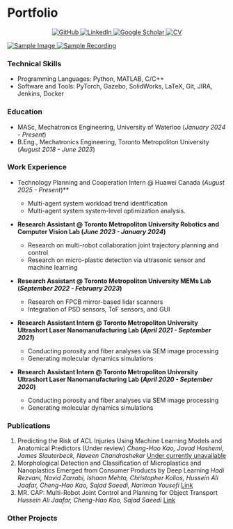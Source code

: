 # Portfolio

<p align="center">
  <a href="https://github.com/HowardKao-1130" target="_blank">
    <img src="https://img.shields.io/badge/GitHub-181717?style=for-the-badge&logo=github&logoColor=white" alt="GitHub"/>
  </a>
  <a href="https://www.linkedin.com/in/cheng-hao-kao-64343b252/" target="_blank">
    <img src="https://img.shields.io/badge/LinkedIn-0A66C2?style=for-the-badge&logo=linkedin&logoColor=white" alt="LinkedIn"/>
  </a>
  <a href="https://scholar.google.com/citations?user=svHzmooAAAAJ&hl=zh-TW" target="_blank">
    <img src="https://img.shields.io/badge/Google%20Scholar-4285F4?style=for-the-badge&logo=google-scholar&logoColor=white" alt="Google Scholar"/>
  </a>
  <a href="assets/pdf/CV.pdf" target="_blank">
    <img src="https://img.shields.io/badge/CV-Download-green?style=for-the-badge&logo=adobe-acrobat-reader&logoColor=white" alt="CV"/>
  </a>
</p>

<a href="assets/images/head_photo.jpg" target="_blank">
  <img src="https://img.shields.io/badge/Image-View-blue?style=for-the-badge&logo=picture&logoColor=white" alt="Sample Image"/>
</a>
<a href="assets/videos/demo.mp3" target="_blank">
  <img src="https://img.shields.io/badge/Recording-Listen-orange?style=for-the-badge&logo=music&logoColor=white" alt="Sample Recording"/>
</a>

### Technical Skills
- Programming Languages: Python, MATLAB, C/C++
- Software and Tools: PyTorch, Gazebo, SolidWorks, LaTeX, Git, JIRA, Jenkins, Docker

### Education
- MASc, Mechatronics Engineering, University of Waterloo (_January 2024 - Present_)	 			        		
- B.Eng., Mechatronics Engineering, Toronto Metropoliton University (_August 2018 - June 2023_)

### Work Experience
- Technology Planning and Cooperation Intern @ Huawei Canada (_August 2025 - Present_)**
  - Multi-agent system workload trend identification
  - Multi-agent system system-level optimization analysis.

- **Research Assistant @ Toronto Metropoliton University Robotics and Computer Vision Lab (_June 2023 - January 2024_)**
  - Research on multi-robot collaboration joint trajectory planning and control
  - Research on micro-plastic detection via ultrasonic sensor and machine learning

- **Research Assistant @ Toronto Metropoliton University MEMs Lab (_September 2022 - February 2023_)**
  - Research on FPCB mirror-based lidar scanners
  - Integration of PSD sensors, ToF sensors, and GUI

- **Research Assistant Intern @ Toronto Metropoliton University Ultrashort Laser Nanomanufacturing Lab (_April 2021 - September 2021_)**
  - Conducting porosity and fiber analyses via SEM image processing
  - Generating molecular dynamics simulations

- **Research Assistant Intern @ Toronto Metropoliton University Ultrashort Laser Nanomanufacturing Lab (_April 2020 - September 2020_)**
  - Conducting porosity and fiber analyses via SEM image processing
  - Generating molecular dynamics simulations

### Publications
1. Predicting the Risk of ACL Injuries Using Machine Learning Models and Anatomical Predictors (Under review) *Cheng-Hao Kao, Javad Hashemi, James Slauterbeck, Naveen Chandrashekar* [Under currently unavailable](https://howardkao-1130.github.io/portfolio/)
2. Morphological Detection and Classification of Microplastics and Nanoplastics Emerged from Consumer Products by Deep Learning *Hadi Rezvani, Navid Zarrabi, Ishaan Mehta, Christopher Kolios, Hussein Ali Jaafar, Cheng-Hao Kao, Sajad Saeedi, Nariman Yousefi* [Link](https://arxiv.org/abs/2409.13688)
3. MR. CAP: Multi-Robot Joint Control and Planning for Object Transport *Hussein Ali Jaafar, Cheng-Hao Kao, Sajad Saeedi* [Link](https://ieeexplore.ieee.org/document/10380779)

### Other Projects
